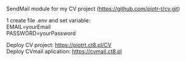 SendMail module for my CV project (https://github.com/piotr-t/cv.git) <br />

1 create file .env and set variable: <br />
EMAIL=yourEmail <br />
PASSWORD=yourPassword <br />

Deploy CV project: https://piotrt.ct8.pl/CV <br />
Deploy CVmail aplication: https://cvmail.ct8.pl <br />
